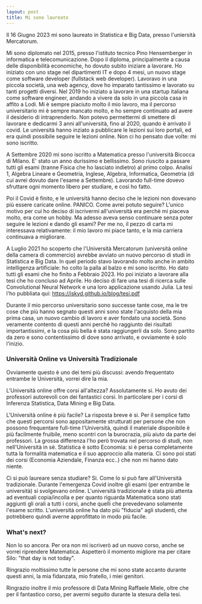 ```yaml
---
layout: post
title: Mi sono laureato
---
```


Il 16 Giugno 2023 mi sono laureato in Statistica e Big Data, presso l'uniersità Mercatorum.

Mi sono diplomato nel 2015, presso l'istituto tecnico Pino Hensemberger in informatica e telecomunicazione. Dopo il diploma, principalmente a causa delle disponibilità economiche, ho dovuto subito iniziare a lavorare. Ho iniziato con uno stage nel dipartimenti IT e dopo 4 mesi, un nuovo stage come software developer (fullstack web developer). Lavoravo in una piccola società, una web agency, dove ho imparato tantissimo e lavorato su tanti progetti diversi. Nel 2019 ho iniziato a lavorare in una startup italiana come software engineer, andando a vivere da solo in una piccola casa in affito a Lodi. Mi è sempre piaciuto molto il mio lavoro, ma il percorso universitario mi è sempre mancato molto, e ho sempre continuato ad avere il desiderio di intraprenderlo. Non potevo permettermi di smettere di lavorare e dedicarmi 3 anni all'università, fino al 2020, quando è arrivato il covid. Le università hanno inziato a pubblicare le lezioni sui loro portali, ed era quindi possibile seguire le lezioni online. Non ci ho pensato due volte: mi sono iscritto.

A Settembre 2020 mi sono iscritto a Matematica presso l'università Bicocca di Milano. E' stato un anno durissimo e bellissimo. Sono riuscito a passare tutti gli esami (tranne Fisica che ho lasciato indietro) al primo colpo. Analisi 1, Algebra Lineare e Geometria, Inglese, Algebra, Informatica, Geometria (di cui avrei dovuto dare l'esame a Settembre). Lavorando full-time dovevo sfruttare ogni momento libero per studiare, e così ho fatto.

Poi il Covid è finito, e le università hanno deciso che le lezioni non dovevano più essere caricate online. PANICO. Come avrei potuto seguire? L'unico motivo per cui ho deciso di iscrivermi all'università era perchè mi piaceva molto, era come un hobby. Ma adesso aveva senso continuare senza poter seguire le lezioni e dando gli esami? Per me no, il pezzo di carta mi interessava relativamente: il mio lavoro mi piace tanto, e la mia carriera continuava a migliorare. 

A Luglio 2021 ho scoperto che l'Università Mercatorum (università online della camera di commercio) avrebbe avviato un nuovo percorso di studi in Statistica e Big Data. In quel periodo stavo lavorando molto anche in ambito intelligenza artificiale: ho colto la palla al balzo e mi sono iscritto. Ho dato tutti gli esami che ho finito a Febbraio 2023. Ho poi iniziato a lavorare alla tesi che ho concluso ad Aprile. Ho deciso di fare una tesi di ricerca sulle Convolutional Neural Network e una loro applicazione usando Julia. La tesi l'ho pubbliata qui: https://iskyd.github.io/blog/tesi.pdf

Durante il mio percorso universitario sono successe tante cose, ma le tre cose che più hanno segnato questi anni sono state l'acquisto della mia prima casa, un nuovo cambio di lavoro e aver fondato una società. Sono veramente contento di questi anni perchè ho raggiunto dei risultati importantissimi, e la cosa più bella è stata raggiungerli da solo. Sono partito da zero e sono contentissimo di dove sono arrivato, e ovviamente è solo l'inizio.

### Università Online vs Università Tradizionale

Ovviamente questo è uno dei temi più discussi: avendo frequentato entrambe le Università, vorrei dire la mia.

L'Università online offre corsi all'altezza? Assolutamente si. Ho avuto dei professori autorevoli con dei fantastici corsi. In particolare per i corsi di Inferenza Statistica, Data Mining e Big Data.

L'Università online è più facile? La risposta breve è si. Per il semplice fatto che questi percorsi sono appositamente strutturati per persone che non possono frequentare full-time l'Università, quindi il materiale disponibile è più facilmente fruibile, meno scontri con la burocrazia, più aiuto da parte dei professori. La grossa differenza l'ho però trovata nel percorso di studi, non nell'Università in sè. Statistica è sotto Economia: si è persa completamente tutta la formalità matematica e il suo approccio alla materia. Ci sono poi stati dei corsi (Economia Aziendale, Finanza ecc..) che non mi hanno dato niente.

Ci si può laureare senza studiare? Si. Come lo si può fare all'Università tradizionale. Durante l'emergenza Covid inoltre gli esami (per entrambe le università) si svolgevano online. L'università tradizionale è stata più attenta ad eventuali copia/incolla e per quanto riguarda Matematica sono stati aggiunti gli orali a tutti i corsi, anche quelli che prevedevano solamente l'esame scritto. L'università online ha dato più "fiducia" agli studenti, che potrebbero quindi averne approfittato in modo più facile.

### What's next?

Non lo so ancora. Per ora non mi iscriverò ad un nuovo corso, anche se vorrei riprendere Matematica. Aspetterò il momento migliore ma per citare Silo: "that day is not today".

Ringrazio moltissimo tutte le persone che mi sono state accanto durante questi anni, la mia fidanzata, mio fratello, i miei genitori.

Ringrazio inoltre il mio professore di Data Mining Raffaele Miele, oltre che per il fantastico corso, per avermi seguito durante la stesura della tesi.